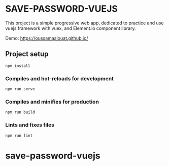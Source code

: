 # SAVE-PASSWORD-VUEJS
This project is a simple progressive web app, dedicated to practice and use vuejs framework with vuex, and Element.io component library.

Demo: https://oussamaalouat.github.io/

## Project setup
```
npm install
```

### Compiles and hot-reloads for development
```
npm run serve
```

### Compiles and minifies for production
```
npm run build
```

### Lints and fixes files
```
npm run lint
```
# save-password-vuejs
